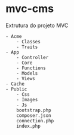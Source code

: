 # mvc-cms

Extrutura do projeto MVC

    - Acme
        - Classes
        - Traits
    - App
        - Controller
        - Core
        - Functions
        - Models
        - Views
    - Cache
    - Public
        - Css
        - Images
        - Js
        bootstrap.php
        composer.json
        connection.php
        index.php